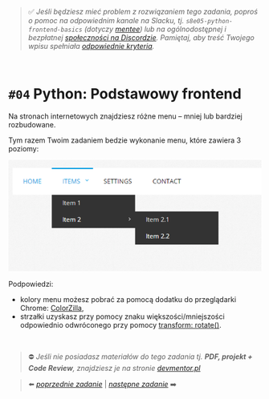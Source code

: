 > :white_check_mark: *Jeśli będziesz mieć problem z rozwiązaniem tego zadania, poproś o pomoc na odpowiednim kanale na Slacku, tj. `s8e05-python-frontend-basics` (dotyczy [mentee](https://devmentor.pl/mentoring/)) lub na ogólnodostępnej i bezpłatnej [społeczności na Discordzie](https://devmentor.pl/discord). Pamiętaj, aby treść Twojego wpisu spełniała [odpowiednie kryteria](https://devmentor.pl/jak-prosic-o-pomoc/).*

&nbsp;

# `#04` Python: Podstawowy frontend

Na stronach internetowych znajdziesz różne menu – mniej lub bardziej rozbudowane. 

Tym razem Twoim zadaniem bedzie wykonanie menu, które zawiera 3 poziomy:

![](./assets/demo.png)

Podpowiedzi:
- kolory menu możesz pobrać za pomocą dodatku do przeglądarki Chrome: [ColorZilla](https://chrome.google.com/webstore/detail/colorzilla/bhlhnicpbhignbdhedgjhgdocnmhomnp),
- strzałki uzyskasz przy pomocy znaku większości/mniejszości odpowiednio odwróconego przy pomocy [transform: rotate()](https://developer.mozilla.org/en-US/docs/Web/CSS/transform-function/rotate).



&nbsp;

> :no_entry: *Jeśli nie posiadasz materiałów do tego zadania tj. **PDF, projekt + Code Review**, znajdziesz je na stronie [devmentor.pl](https://devmentor.pl/workshop-python-frontend-basics)*

> :arrow_left: [*poprzednie zadanie*](./../03) | [*następne zadanie*](./../05) :arrow_right:

